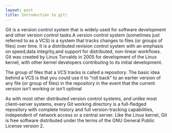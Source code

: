 ```yaml
---
layout: post
title: Introduction to git!
---
```

Git  is a version control system that is widely used for software development and other version control tasks.A version control system (sometimes just referred to as a VCS) is a system that tracks changes to files (or groups of files) over time. It is a distributed revision control system with an emphasis on speed,data integrity,and support for distributed, non-linear workflows. Git was created by Linus Torvalds in 2005 for development of the Linux kernel, with other kernel developers contributing to its initial development.

The group of files that a VCS tracks is called a repository. The basic idea behind a VCS is that you could use it to “roll back” to an earlier version of any file (or group of files) in the repository in the event that the current version isn’t working or isn’t optimal

As with most other distributed version control systems, and unlike most client–server systems, every Git working directory is a full-fledged repository with complete history and full version-tracking capabilities, independent of network access or a central server. Like the Linux kernel, Git is free software distributed under the terms of the GNU General Public License version 2.
